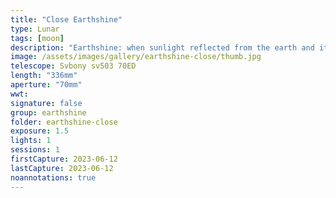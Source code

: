 ```yaml
---
title: "Close Earthshine"
type: Lunar
tags: [moon]
description: "Earthshine: when sunlight reflected from the earth and its atmosphere illuminates the unlit portion of the moon. Single 1.5-second exposure with Sony Alpha 6300 mirrorless camera and Svbony sv503 70ED doublet refractor at 336mm f/5."
image: /assets/images/gallery/earthshine-close/thumb.jpg
telescope: Svbony sv503 70ED
length: "336mm"
aperture: "70mm"
wwt: 
signature: false
group: earthshine
folder: earthshine-close
exposure: 1.5
lights: 1
sessions: 1
firstCapture: 2023-06-12
lastCapture: 2023-06-12
noannotations: true
---
```

